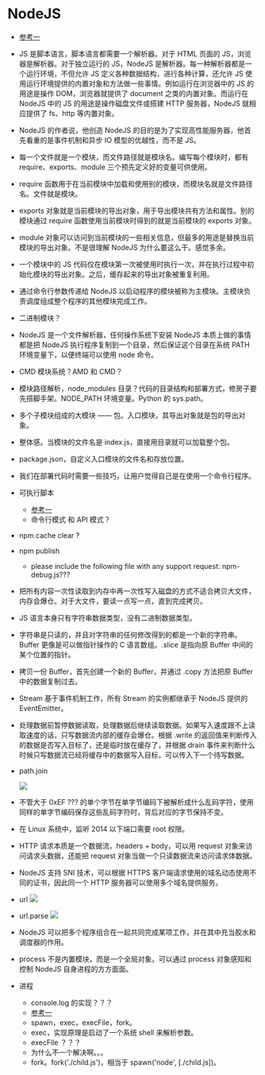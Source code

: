 # NodeJS
- [参考一](https://nqdeng.github.io/7-days-nodejs/#7)
- JS 是脚本语言，脚本语言都需要一个解析器。对于 HTML 页面的 JS，浏览器是解析器。对于独立运行的 JS，NodeJS 是解析器。每一种解析器都是一个运行环境，不但允许 JS 定义各种数据结构，进行各种计算，还允许 JS 使用运行环境提供的内置对象和方法做一些事情。例如运行在浏览器中的 JS 的用途是操作 DOM，浏览器就提供了 document 之类的内置对象。而运行在 NodeJS 中的 JS 的用途是操作磁盘文件或搭建 HTTP 服务器，NodeJS 就相应提供了 fs、http 等内置对象。
- NodeJS 的作者说，他创造 NodeJS 的目的是为了实现高性能服务器，他首先看重的是事件机制和异步 IO 模型的优越性，而不是 JS。
- 每一个文件就是一个模块，而文件路径就是模块名。编写每个模块时，都有 require、exports、module 三个预先定义好的变量可供使用。
- require 函数用于在当前模块中加载和使用别的模块，而模块名就是文件路径名。文件就是模块。
- exports 对象就是当前模块的导出对象，用于导出模块共有方法和属性。别的模块通过 require 函数使用当前模块时得到的就是当前模块的 exports 对象。
- module 对象可以访问到当前模块的一些相关信息，但最多的用途是替换当前模块的导出对象。不是很理解 NodeJS 为什么要这么干。感觉多余。
- 一个模块中的 JS 代码仅在模块第一次被使用时执行一次，并在执行过程中初始化模块的导出对象。之后，缓存起来的导出对象被重复利用。
- 通过命令行参数传递给 NodeJS 以启动程序的模块被称为主模块。主模块负责调度组成整个程序的其他模块完成工作。
- 二进制模块？
- NodeJS 是一个文件解析器，任何操作系统下安装 NodeJS 本质上做的事情都是把 NodeJS 执行程序复制到一个目录，然后保证这个目录在系统 PATH 环境变量下，以便终端可以使用 node 命令。
- CMD 模块系统？AMD 和 CMD？
- 模块路径解析，node_modules 目录？代码的目录结构和部署方式，修房子要先搭脚手架。NODE_PATH 环境变量。Python 的 sys.path。
- 多个子模块组成的大模块 —— 包。入口模块，其导出对象就是包的导出对象。
- 整体感。当模块的文件名是 index.js，直接用目录就可以加载整个包。
- package.json，自定义入口模块的文件名和存放位置。
- 我们在部署代码时需要一些技巧，让用户觉得自己是在使用一个命令行程序。
- 可执行脚本
	- [参考一](http://www.ruanyifeng.com/blog/2015/05/command-line-with-node.html)	
	- 命令行模式 和 API 模式？
- npm cache clear ?
- npm publish
	- please include the following file with any support request: npm-debug.js???
- 把所有内容一次性读取到内存中再一次性写入磁盘的方式不适合拷贝大文件，内存会爆仓。对于大文件，要读一点写一点，直到完成拷贝。
- JS 语言本身只有字符串数据类型，没有二进制数据类型。
- 字符串是只读的，并且对字符串的任何修改得到的都是一个新的字符串。Buffer 更像是可以做指针操作的 C 语言数组。.slice 是指向原 Buffer 中间的某个位置的指针。
- 拷贝一份 Buffer，首先创建一个新的 Buffer，并通过 .copy 方法把原 Buffer 中的数据复制过去。 
- Stream 基于事件机制工作，所有 Stream 的实例都继承于 NodeJS 提供的 EventEmitter。
- 处理数据前暂停数据读取，处理数据后继续读取数据。如果写入速度跟不上读取速度的话，只写数据流内部的缓存会爆仓。根据 .write 的返回值来判断传入的数据是否写入目标了，还是临时放在缓存了，并根据 drain 事件来判断什么时候只写数据流已经将缓存中的数据写入目标，可以传入下一个待写数据。
- path.join

	![](http://i.niupic.com/images/2016/07/29/egCTtJ.png)
- 不管大于 0xEF ??? 的单个字节在单字节编码下被解析成什么乱码字符，使用同样的单字节编码保存这些乱码字符时，背后对应的字节保持不变。
- 在 Linux 系统中，监听 2014 以下端口需要 root 权限。
- HTTP 请求本质是一个数据流，headers + body，可以用 request 对象来访问请求头数据，还能把 request 对象当做一个只读数据流来访问请求体数据。
- NodeJS 支持 SNI 技术，可以根据 HTTPS 客户端请求使用的域名动态使用不同的证书，因此同一个 HTTP 服务器可以使用多个域名提供服务。
- url
	![](http://i.niupic.com/images/2016/07/30/p7SGrC.png)
- url.parse
	![](http://i.niupic.com/images/2016/07/30/XUfijU.png)
- NodeJS 可以把多个程序组合在一起共同完成某项工作，并在其中充当胶水和调度器的作用。
- process 不是内置模块，而是一个全局对象。可以通过 process 对象感知和控制 NodeJS 自身进程的方方面面。
- 进程
	- console.log 的实现？？？
	- [参考一](https://www.byvoid.com/blog/node-child-process-ipc)
	- spawn，exec，execFile，fork。
	- exec，实现原理是启动了一个系统 shell 来解析参数。
	- execFile ？？？
	- 为什么不一个解决啊。。。
	- fork。fork('./child.js')，相当于 spawn('node', [./child.js])。

